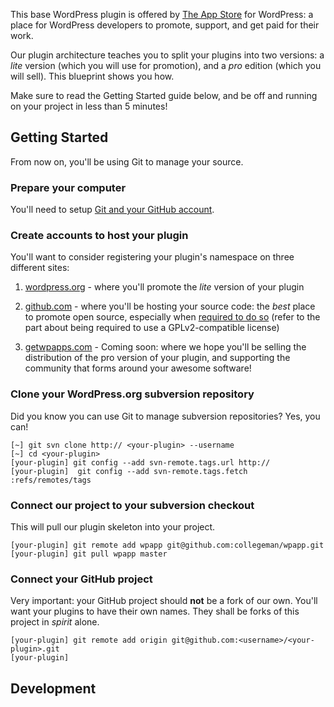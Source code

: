 This base WordPress plugin is offered by [The App Store](http://getwpapps.com/developers) for WordPress: 
a place for WordPress developers to promote, support, and get paid for their work. 

Our plugin architecture teaches you to split your plugins into two versions: 
a *lite* version (which you will use for promotion), and a *pro* edition (which you will sell). 
This blueprint shows you how.

Make sure to read the Getting Started guide below, and be off and running on your project
in less than 5 minutes!

## Getting Started

From now on, you'll be using Git to manage your source. 

### Prepare your computer

You'll need to setup [Git and your GitHub account](http://help.github.com/). 

### Create accounts to host your plugin

You'll want to consider registering your plugin's namespace on three different sites:

1. [wordpress.org](http://wordpress.org/extend/plugins/add/) - where you'll promote the *lite* version of your plugin

2. [github.com](https://github.com/repositories/new) - where you'll be hosting your source code: the *best* place to promote
   open source, especially when [required to do so](http://wordpress.org/extend/plugins/about/) 
   (refer to the part about being required to use a GPLv2-compatible license)
   
3. [getwpapps.com](http://getwpapps.com/developers) - Coming soon: where we hope you'll be selling the distribution of
   the pro version of your plugin, and supporting the community that forms around your awesome software!

### Clone your WordPress.org subversion repository

Did you know you can use Git to manage subversion repositories? Yes, you can!

    [~] git svn clone http:// <your-plugin> --username
    [~] cd <your-plugin>
    [your-plugin] git config --add svn-remote.tags.url http:// 
    [your-plugin]  git config --add svn-remote.tags.fetch :refs/remotes/tags

### Connect our project to your subversion checkout

This will pull our plugin skeleton into your project.

    [your-plugin] git remote add wpapp git@github.com:collegeman/wpapp.git
    [your-plugin] git pull wpapp master
    
### Connect your GitHub project

Very important: your GitHub project should **not** be a fork of our own. You'll
want your plugins to have their own names. They shall be forks of this project in
*spirit* alone.

    [your-plugin] git remote add origin git@github.com:<username>/<your-plugin>.git
    [your-plugin] 

## Development


